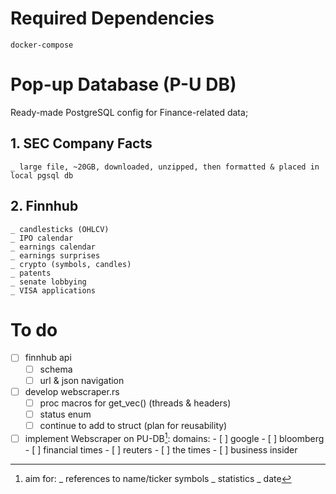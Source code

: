 # Required Dependencies
```
docker-compose
```

# Pop-up Database (P-U DB)
Ready-made PostgreSQL config for Finance-related data;

## 1. SEC Company Facts
    _ large file, ~20GB, downloaded, unzipped, then formatted & placed in local pgsql db

## 2. Finnhub
    _ candlesticks (OHLCV)
    _ IPO calendar
    _ earnings calendar
    _ earnings surprises
    _ crypto (symbols, candles)
    _ patents
    _ senate lobbying
    _ VISA applications

# To do
- [ ] finnhub api
    - [ ] schema
    - [ ] url & json navigation

- [ ] develop webscraper.rs
    - [ ] proc macros for get_vec() (threads & headers)
    - [ ] status enum
    - [ ] continue to add to struct (plan for reusability)

- [ ] implement Webscraper on PU-DB[^1]: 
    domains:
        - [ ] google
        - [ ] bloomberg
        - [ ] financial times
        - [ ] reuters
        - [ ] the times
        - [ ] business insider
    
[^1]: aim for:
    _ references to name/ticker symbols
    _ statistics
    _ date
